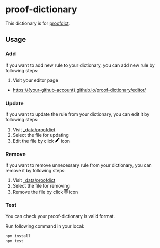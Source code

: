 # proof-dictionary

This dictionary is for [proofdict](https://github.com/proofdict/proofdict).

## Usage

### Add

If you want to add new rule to your dictionary, you can add new rule by following steps: 

1. Visit your editor page
- <https://{your-github-account}.github.io/proof-dictionary/editor/>

### Update

If you want to update the rule from your dictionary, you can edit it by following steps: 

1. Visit [_data/proofdict][]
2. Select the file for updating
3. Edit the file by click ![Edit this file](docs/assets/pencil.png) icon

### Remove

If you want to remove unnecessary rule from your dictionary, you can remove it by following steps: 

1. Visit [_data/proofdict][]
2. Select the file for removing
3. Remove the file by click ![Delete this file](docs/assets/trashcan.png) icon

### Test

You can check your proof-dictionary is valid format.

Run following command in your local:

    npm install
    npm test

[_data/proofdict]: _data/proofdict "dictionary data directory"
